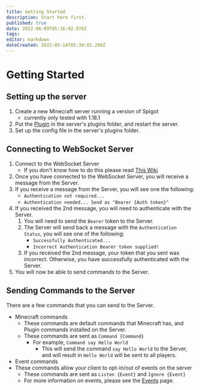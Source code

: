 ```yaml
---
title: Getting Started
description: Start here first.
published: true
date: 2022-06-09T05:16:02.076Z
tags: 
editor: markdown
dateCreated: 2022-05-14T05:39:01.299Z
---
```


# Getting Started

## Setting up the server

1. Create a new Minecraft server running a version of Spigot
   - currently only tested with 1.18.1
2. Put the [Plugin](https://github.com/KK964/Minecraft_Websocket_Intergration/) in the server's plugins folder, and restart the server.
3. Set up the config file in the server's plugins folder.

## Connecting to WebSocket Server

1. Connect to the WebSocket Server
   - If you don't know how to do this please read [This Wiki](https://en.wikipedia.org/wiki/WebSocket)
2. Once you have connected to the WebSocket Server, you will receive a message from the Server.
3. If you receive a message from the Server, you will see one the following:
   - `Authentication not required...`
   - `Authentication needed... Send as "Bearer {Auth token}"`
4. If you received the 2nd message, you will need to authenticate with the Server.
   1. You will need to send the `Bearer` token to the Server.
   2. The Server will send back a message with the `Authentication Status`, you will see one of the following:
      - `Successfully Authenticated...`
      - `Incorrect Authentication Bearer token supplied!`
   3. If you received the 2nd message, your token that you sent was incorrect.
      Otherwise, you have successfully authenticated with the Server.
5. You will now be able to send commands to the Server.

## Sending Commands to the Server

There are a few commands that you can send to the Server.

- Minecraft commands
  - These commands are default commands that Minecraft has, and Plugin commands installed on the Server.
  - These commands are sent as `Command {Command}`
    - For example, `Command say Hello World`
      - This will send the command `say Hello World` to the Server, and will result in `Hello World` will be sent to all players.
- Event commands
- These commands allow your client to opt-in/out of events on the server
  - These commands are sent as `Listen {Event}` and `Ignore {Event}`
  - For more information on events, please see the [Events](/integrated-games/minecraft/events) page.
